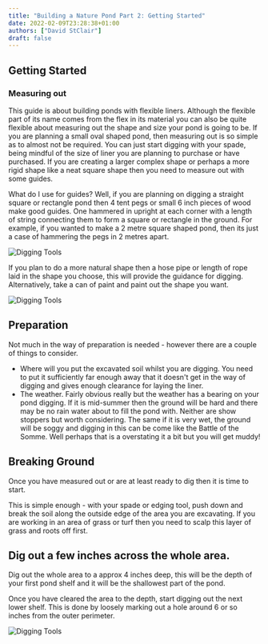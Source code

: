 ```yaml
---
title: "Building a Nature Pond Part 2: Getting Started"
date: 2022-02-09T23:28:38+01:00
authors: ["David StClair"]
draft: false
---
```

## Getting Started
### Measuring out 
This guide is about building ponds with flexible liners. Although the flexible part of its name comes from the flex in its material  you can also be quite flexible about measuring out the shape and size your pond is going to be.  If you are planning a small oval shaped pond, then measuring out is so simple as to almost not be required. You can just start digging with your spade, being mindful of the size of liner you are planning to purchase or have purchased.  If you are creating a larger complex shape or perhaps a more rigid shape like a neat square shape then you need to measure out with some guides. 

What do I use for guides?  Well, if you are planning on digging a straight square or rectangle pond then 4 tent pegs or small 6 inch pieces of wood make good guides. One hammered in upright at each corner with a length of string connecting them to form a square or rectangle in the ground.  For example, if you wanted to make a 2 metre square shaped pond, then its just a case of hammering the pegs in 2 metres apart.

![Digging Tools](../mark-out-pond-square.png)

If you plan to do a more natural shape then a hose pipe or length of rope laid in the shape you choose, this will provide the guidance for digging. Alternatively, take a can of paint and paint out the shape you want.

![Digging Tools](../marking-out-freeform.png)

## Preparation
Not much in the way of preparation is needed - however there are a couple of things to consider.

- Where will you put the excavated soil whilst you are digging. You need to put it sufficiently far enough away that it doesn't get in the way of digging and gives enough clearance for laying the liner. 
- The weather. Fairly obvious really but the weather has a bearing on your pond digging.  If it is mid-summer then the ground will be hard and there may be no rain water about to fill the pond with.  Neither are show stoppers but worth considering.  The same if it is very wet, the ground will be soggy and digging in this can be come like the Battle of the Somme. Well perhaps that is a overstating it a bit but you will get muddy!


## Breaking Ground
Once you have measured out or are at least ready to dig then it is time to start.

This is simple enough - with your spade or edging tool, push down and break the soil along the outside edge of the area you are excavating. If you are working in an area of grass or turf then you need to scalp this layer of grass and roots off first.

## Dig out a few inches across the whole area.  
Dig out the whole area to a approx 4 inches deep, this will be the depth of your first pond shelf and it will be the shallowest part of the pond. 

Once you have cleared the area to the depth, start digging out the next lower shelf.  This is done by loosely marking out a hole around 6 or so inches from the outer perimeter.

![Digging Tools](../excavation-2.jpg)